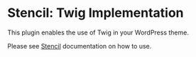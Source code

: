 # Stencil: Twig Implementation

This plugin enables the use of Twig in your WordPress theme.

Please see [Stencil](https://github.com/moorscode/stencil) documentation on how to use.
